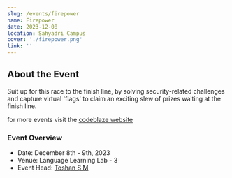 ```yaml
---
slug: /events/firepower
name: Firepower
date: 2023-12-08
location: Sahyadri Campus
cover: './firepower.png'
link: ''
---
```


## About the Event

Suit up for this race to the finish line, by solving security-related challenges and capture virtual 'flags' to claim an exciting slew of prizes waiting at the finish line.

for more events visit the [codeblaze website](https://codeblaze.sosc.org.in/)

### Event Overview

- Date: December 8th - 9th, 2023
- Venue: Language Learning Lab - 3
- Event Head: [Toshan S M](https://www.linkedin.com/in/toshan-sm-2b72891b9/)
